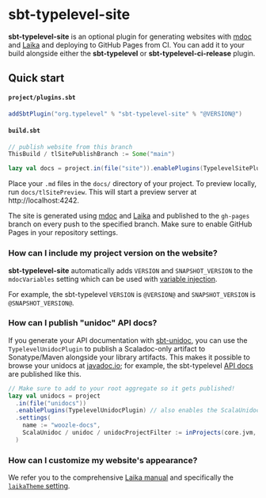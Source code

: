 # sbt-typelevel-site

**sbt-typelevel-site** is an optional plugin for generating websites with [mdoc](https://scalameta.org/mdoc/) and [Laika](https://planet42.github.io/Laika/) and deploying to GitHub Pages from CI. You can add it to your build alongside either the  **sbt-typelevel** or **sbt-typelevel-ci-release** plugin.

## Quick start

#### `project/plugins.sbt`

```scala
addSbtPlugin("org.typelevel" % "sbt-typelevel-site" % "@VERSION@")
```

#### `build.sbt`

```scala
// publish website from this branch
ThisBuild / tlSitePublishBranch := Some("main")

lazy val docs = project.in(file("site")).enablePlugins(TypelevelSitePlugin)
```

Place your `.md` files in the `docs/` directory of your project. To preview locally, run `docs/tlSitePreview`. This will start a preview server at http://localhost:4242.

The site is generated using [mdoc](https://scalameta.org/mdoc/) and [Laika](https://planet42.github.io/Laika/) and published to the `gh-pages` branch on every push to the specified branch. Make sure to enable GitHub Pages in your repository settings.

### How can I include my project version on the website?

**sbt-typelevel-site** automatically adds `VERSION` and `SNAPSHOT_VERSION` to the `mdocVariables` setting which can be used with [variable injection](https://scalameta.org/mdoc/docs/why.html#variable-injection).

For example, the sbt-typelevel `VERSION` is `@VERSION@` and `SNAPSHOT_VERSION` is `@SNAPSHOT_VERSION@`.

### How can I publish "unidoc" API docs?

If you generate your API documentation with [sbt-unidoc](https://github.com/sbt/sbt-unidoc), you can use the `TypelevelUnidocPlugin` to publish a Scaladoc-only artifact to Sonatype/Maven alongside your library artifacts. This makes it possible to browse your unidocs at [javadoc.io](https://www.javadoc.io/); for example, the sbt-typelevel [API docs](@API_URL@) are published like this.

```scala
// Make sure to add to your root aggregate so it gets published!
lazy val unidocs = project
  .in(file("unidocs"))
  .enablePlugins(TypelevelUnidocPlugin) // also enables the ScalaUnidocPlugin
  .settings(
    name := "woozle-docs",
    ScalaUnidoc / unidoc / unidocProjectFilter := inProjects(core.jvm, heffalump)
  )
```

### How can I customize my website's appearance?

We refer you to the comprehensive [Laika manual](https://planet42.github.io/Laika/index.html) and specifically the [`laikaTheme` setting](https://planet42.github.io/Laika/0.18/02-running-laika/01-sbt-plugin.html#laikatheme-setting).
